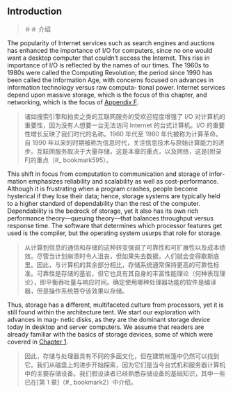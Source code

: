 ## Introduction

> ＃＃ 介绍

The popularity of Internet services such as search engines and auctions has enhanced the importance of I/O for computers, since no one would want a desktop computer that couldn’t access the Internet. This rise in importance of I/O is reflected by the names of our times. The 1960s to 1980s were called the Computing Revolution; the period since 1990 has been called the Information Age, with concerns focused on advances in information technology versus raw computa- tional power. Internet services depend upon massive storage, which is the focus of this chapter, and networking, which is the focus of [Appendix F](#_bookmark595).

> 诸如搜索引擎和拍卖之类的互联网服务的受欢迎程度增强了 I/O 对计算机的重要性，因为没有人想要一台无法访问 Internet 的台式计算机。I/O 的重要性增长反映了我们时代的名称。1960 年代至 1980 年代被称为计算革命。自 1990 年以来的时期被称为信息时代，关注信息技术与原始计算能力的进步。互联网服务取决于大量存储，这是本章的重点，以及网络，这是[附录 F]的重点（#_ bookmark595）。

This shift in focus from computation to communication and storage of infor- mation emphasizes reliability and scalability as well as cost-performance. Although it is frustrating when a program crashes, people become hysterical if they lose their data; hence, storage systems are typically held to a higher standard of dependability than the rest of the computer. Dependability is the bedrock of storage, yet it also has its own rich performance theory—queuing theory—that balances throughput versus response time. The software that determines which processor features get used is the compiler, but the operating system usurps that role for storage.

> 从计算到信息的通信和存储的这种转变强调了可靠性和可扩展性以及成本绩效。尽管当计划崩溃时令人沮丧，但如果失去数据，人们就会变得歇斯底里。因此，与计算机的其余部分相比，存储系统通常保持更高的可靠性标准。可靠性是存储的基岩，但它也具有其自身的丰富性能理论（何种表现理论），即平衡吞吐量与响应时间。确定使用哪种处理器功能的软件是编译器，但是操作系统篡夺该效果以存储。

Thus, storage has a different, multifaceted culture from processors, yet it is still found within the architecture tent. We start our exploration with advances in mag- netic disks, as they are the dominant storage device today in desktop and server computers. We assume that readers are already familiar with the basics of storage devices, some of which were covered in [Chapter 1](#_bookmark2).

> 因此，存储与处理器具有不同的多面文化，但在建筑帐篷中仍然可以找到它。我们从磁盘上的进步开始探索，因为它们是当今台式机和服务器计算机中的主要存储设备。我们假设读者已经熟悉存储设备的基础知识，其中一些已在[第 1 章]（#_ bookmark2）中介绍。
